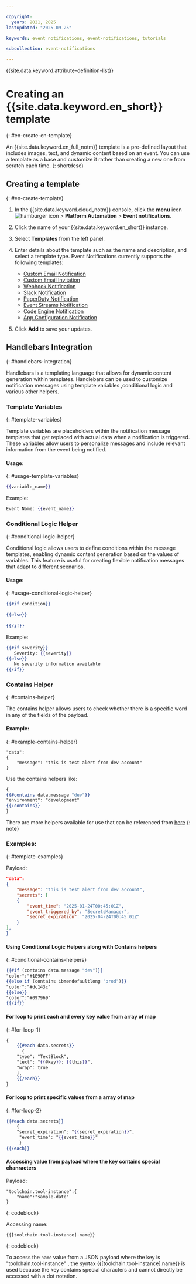 ```yaml
---

copyright:
  years: 2021, 2025
lastupdated: "2025-09-25"

keywords: event notifications, event-notifications, tutorials

subcollection: event-notifications

---
```


{{site.data.keyword.attribute-definition-list}}

# Creating an {{site.data.keyword.en_short}} template
{: #en-create-en-template}

An {{site.data.keyword.en_full_notm}} template is a pre-defined layout that includes images, text, and dynamic content based on an event. You can use a template as a base and customize it rather than creating a new one from scratch each time. 
{: shortdesc}

## Creating a template
{: #en-create-template}

1. In the {{site.data.keyword.cloud_notm}} console, click the **menu** icon ![hamburger icon](images/icon_hamburger.svg) > **Platform Automation** > **Event notifications**. 
1. Click the name of your {{site.data.keyword.en_short}} instance. 
1. Select **Templates** from the left panel.
1. Enter details about the template such as the name and description, and select a template type. Event Notifications currently supports the following templates:

    * [Custom Email Notification](/docs/event-notifications?topic=event-notifications-en-email-templates)
    * [Custom Email Invitation](/docs/event-notifications?topic=event-notifications-en-email-templates)
    * [Webhook Notification](/docs/event-notifications?topic=event-notifications-en-webhook-notifications-template)
    * [Slack Notification](/docs/event-notifications?topic=event-notifications-en-slack-notification-template)
    * [PagerDuty Notification](/docs/event-notifications?topic=event-notifications-en-pagerduty-notification-template)
    * [Event Streams Notification](/docs/event-notifications?topic=event-notifications-en-event-streams-notification-template)
    * [Code Engine Notification](/docs/event-notifications?topic=event-notifications-en-code-engine-notification-template&interface=ui)
    * [App Configuration Notification](/docs/event-notifications?topic=event-notifications-en-appconfig-notification-template&interface=ui)


1. Click **Add** to save your updates. 


## Handlebars Integration
{: #handlebars-integration}

Handlebars is a templating language that allows for dynamic content generation within templates. Handlebars can be used to customize notification messages using template variables ,conditional logic and various other helpers.

### Template Variables
{: #template-variables}

Template variables are placeholders within the notification message templates that get replaced with actual data when a notification is triggered. These variables allow users to personalize messages and include relevant information from the event being notified.

#### Usage:
{: #usage-template-variables}

```handlebars
{{variable_name}}
```

Example:
```handlebars
Event Name: {{event_name}}
```

### Conditional Logic Helper
{: #conditional-logic-helper}

Conditional logic allows users to define conditions within the message templates, enabling dynamic content generation based on the values of variables. This feature is useful for creating flexible notification messages that adapt to different scenarios.

#### Usage:
{: #usage-conditional-logic-helper}

```handlebars
{{#if condition}}
   
{{else}}
   
{{/if}}
```

Example:
```handlebars
{{#if severity}}
   Severity: {{severity}}
{{else}}
   No severity information available
{{/if}}
```

### Contains Helper
{: #contains-helper}

The contains helper allows users to check whether there is a specific word in any of the fields of the payload.

#### Example:
{: #example-contains-helper}

```
"data": 
{
	"message": "this is test alert from dev account"
}
```
Use the contains helpers like: 

```handlebars
{
{{#contains data.message "dev"}}
"environment": "development"
{{/contains}}
}
```

There are more helpers available for use that can be referenced from [here](https://github.com/aymerick/raymond?tab=readme-ov-file#built-in-helpers)
{: note}

### Examples:
{: #template-examples}

Payload:

```json
"data": 
{
	"message": "this is test alert from dev account",
	"secrets": [
	{
		"event_time": "2025-01-24T00:45:01Z",
		"event_triggered_by": "SecretsManager",
		"secret_expiration": "2025-04-24T00:45:01Z"
	}
],
}
```

#### Using Conditional Logic Helpers along with Contains helpers
{: #conditional-contains-helpers}

```handlebars
{{#if (contains data.message "dev")}}
"color":"#1E90FF"
{{else if (contains ibmendefaultlong "prod")}}
"color":"#dc143c"
{{else}}
"color":"#097969"
{{/if}}
```

#### For loop to print each and every key value from array of map
{: #for-loop-1}

```handlebars
{
	{{#each data.secrets}}
	  {
	"type": "TextBlock",
	"text": "{{@key}}: {{this}}",
	"wrap": true
	},
	{{/each}}
}
```

#### For loop to print specific values from a array of map
{: #for-loop-2}

```handlebars
{{#each data.secrets}}
	{ 
	"secret_expiration": "{{secret_expiration}}", 
	 "event_time": "{{event_time}}" 
	 }
{{/each}}
```
#### Accessing value from payload where the key contains special chanracters

Payload:

```
"toolchain.tool-instance":{
	"name":"sample-date"
}
```
{: codeblock}

Accessing name:
```
{{[toolchain.tool-instance].name}}
```
{: codeblock}

To access the `name` value from a JSON payload where the key is "toolchain.tool-instance" , the syntax {{[toolchain.tool-instance].name}} is used because the key contains special characters and cannot directly be accessed with a dot notation.
